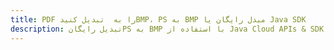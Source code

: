 ---title: PDF را به  تبدیل کنیدBMP، PS به BMP مبدل رایگان یا Java SDKdescription: تبدیل رایگانPS به BMP با استفاده از Java Cloud APIs & SDK همچنین اسناد PDF را در Cloud ایجاد، ویرایش و رندر کنید.---